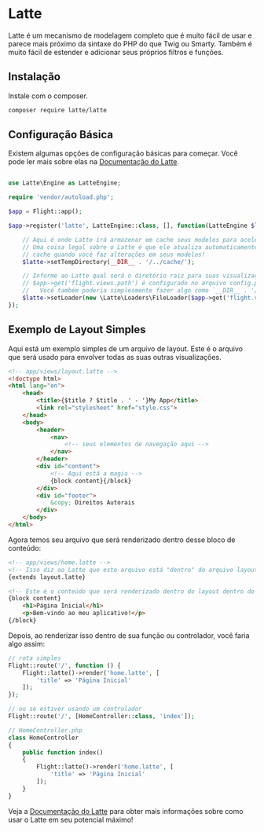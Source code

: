 # Latte

Latte é um mecanismo de modelagem completo que é muito fácil de usar e parece mais próximo da sintaxe do PHP do que Twig ou Smarty. Também é muito fácil de estender e adicionar seus próprios filtros e funções.

## Instalação

Instale com o composer.

```bash
composer require latte/latte
```

## Configuração Básica

Existem algumas opções de configuração básicas para começar. Você pode ler mais sobre elas na [Documentação do Latte](https://latte.nette.org/en/guide).

```php

use Latte\Engine as LatteEngine;

require 'vendor/autoload.php';

$app = Flight::app();

$app->register('latte', LatteEngine::class, [], function(LatteEngine $latte) use ($app) {

	// Aqui é onde Latte irá armazenar em cache seus modelos para acelerar as coisas
	// Uma coisa legal sobre o Latte é que ele atualiza automaticamente o
	// cache quando você faz alterações em seus modelos!
	$latte->setTempDirectory(__DIR__ . '/../cache/');

	// Informe ao Latte qual será o diretório raiz para suas visualizações.
	// $app->get('flight.views.path') é configurado no arquivo config.php
	//   Você também poderia simplesmente fazer algo como `__DIR__ . '/../views/'`
	$latte->setLoader(new \Latte\Loaders\FileLoader($app->get('flight.views.path')));
});
```

## Exemplo de Layout Simples

Aqui está um exemplo simples de um arquivo de layout. Este é o arquivo que será usado para envolver todas as suas outras visualizações.

```html
<!-- app/views/layout.latte -->
<!doctype html>
<html lang="en">
	<head>
		<title>{$title ? $title . ' - '}My App</title>
		<link rel="stylesheet" href="style.css">
	</head>
	<body>
		<header>
			<nav>
				<!-- seus elementos de navegação aqui -->
			</nav>
		</header>
		<div id="content">
			<!-- Aqui está a magia -->
			{block content}{/block}
		</div>
		<div id="footer">
			&copy; Direitos Autorais
		</div>
	</body>
</html>
```

Agora temos seu arquivo que será renderizado dentro desse bloco de conteúdo:

```html
<!-- app/views/home.latte -->
<!-- Isso diz ao Latte que este arquivo está "dentro" do arquivo layout.latte -->
{extends layout.latte}

<!-- Este é o conteúdo que será renderizado dentro do layout dentro do bloco de conteúdo -->
{block content}
	<h1>Página Inicial</h1>
	<p>Bem-vindo ao meu aplicativo!</p>
{/block}
```

Depois, ao renderizar isso dentro de sua função ou controlador, você faria algo assim:

```php
// rota simples
Flight::route('/', function () {
	Flight::latte()->render('home.latte', [
		'title' => 'Página Inicial'
	]);
});

// ou se estiver usando um controlador
Flight::route('/', [HomeController::class, 'index']);

// HomeController.php
class HomeController
{
	public function index()
	{
		Flight::latte()->render('home.latte', [
			'title' => 'Página Inicial'
		]);
	}
}
```

Veja a [Documentação do Latte](https://latte.nette.org/en/guide) para obter mais informações sobre como usar o Latte em seu potencial máximo!
